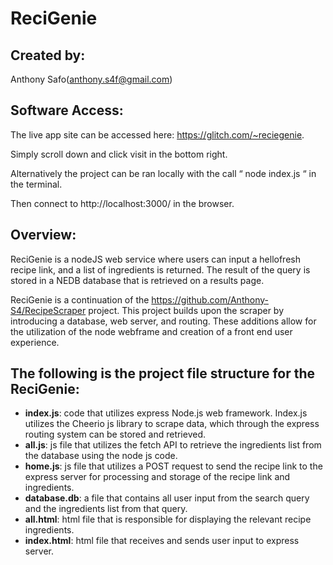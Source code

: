 # <b>ReciGenie</b> 

## <b>Created by: </b>

Anthony Safo(anthony.s4f@gmail.com)
## <b>Software Access</b>:

The live app site can be accessed here: https://glitch.com/~reciegenie.

Simply scroll down and click visit in the bottom right. 

Alternatively the project can be ran locally with the call “ node index.js “ in the terminal. 

Then connect to http://localhost:3000/ in the browser.


## <b>Overview</b>: 
ReciGenie is a nodeJS web service where users can input a hellofresh recipe link, and a list of ingredients is returned. The result of the query is stored in a NEDB database that is retrieved on a results page. 

ReciGenie is a continuation of the https://github.com/Anthony-S4/RecipeScraper project. This project builds upon the scraper by introducing a database, web server, and routing. These additions allow for the utilization of the node webframe and creation of a front end user experience. 

## The following is the project file structure for the ReciGenie:
- <b>index.js</b>: code that utilizes express Node.js web framework. Index.js utilizes the Cheerio js library to scrape data, which through the express routing system can be stored and retrieved. 
- <b>all.js</b>: js file that utilizes the fetch API to retrieve the ingredients list from the database using the node js code.
- <b>home.js</b>: js file that utilizes a POST request to send the recipe link to the express server for processing and storage of the recipe link and ingredients.
- <b>database.db</b>: a file that contains all user input from the search query and the ingredients list from that query.
- <b>all.html</b>: html file that is responsible for displaying the relevant recipe ingredients.
- <b>index.html</b>: html file that receives and sends user input to express server.





